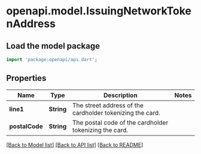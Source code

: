 # openapi.model.IssuingNetworkTokenAddress

## Load the model package
```dart
import 'package:openapi/api.dart';
```

## Properties
Name | Type | Description | Notes
------------ | ------------- | ------------- | -------------
**line1** | **String** | The street address of the cardholder tokenizing the card. | 
**postalCode** | **String** | The postal code of the cardholder tokenizing the card. | 

[[Back to Model list]](../README.md#documentation-for-models) [[Back to API list]](../README.md#documentation-for-api-endpoints) [[Back to README]](../README.md)


